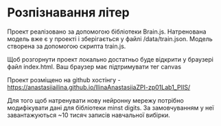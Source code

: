 # Розпізнавання літер

Проект реалізовано за допомогою бібліотеки Brain.js.
Натренована модель вже є у проекті і зберігається у файлі /data/train.json. Модель створена за допомогою скрипта train.js.

Щоб розгорнути проект локально достатньо буде відкрити у браузері файл index.html. Ваш браузер має підтримувати тег canvas

Проект розміщено на github хостінгу - https://anastasiiailina.github.io/IlinaAnastasiiaZPI-zp01Lab1_PIIS/

Для того щоб натренувати нову нейронну мережу потрібно модифікувати дані для бібліотеки minst digits. За замовчуванням у неї завантажуються ~10 тисяч записів навчальної вибірки.
